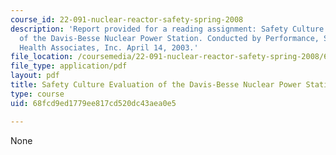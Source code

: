 ```yaml
---
course_id: 22-091-nuclear-reactor-safety-spring-2008
description: 'Report provided for a reading assignment: Safety Culture Evaluation
  of the Davis-Besse Nuclear Power Station. Conducted by Performance, Safety, and
  Health Associates, Inc. April 14, 2003.'
file_location: /coursemedia/22-091-nuclear-reactor-safety-spring-2008/68fcd9ed1779ee817cd520dc43aea0e5_MIT22_091S08_read04.pdf
file_type: application/pdf
layout: pdf
title: Safety Culture Evaluation of the Davis-Besse Nuclear Power Station
type: course
uid: 68fcd9ed1779ee817cd520dc43aea0e5

---
```

None